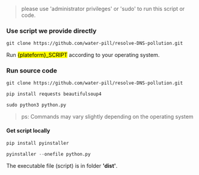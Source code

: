 > please use 'administrator privileges' or 'sudo' to run this script or code.

### Use script we provide directly

```txt
git clone https://github.com/water-pill/resolve-DNS-pollution.git
```

Run <mark>{plateform}_SCRIPT</mark> according to your operating system.


### Run source code

```txt
git clone https://github.com/water-pill/resolve-DNS-pollution.git
```

```python
pip install requests beautifulsoup4
```

```python
sudo python3 python.py
```
> ps: Commands may vary slightly depending on the operating system

#### Get script locally

```python
pip install pyinstaller
```

```python
pyinstaller --onefile python.py
```

The executable file (script) is in folder <strong>'dist'</strong>.
